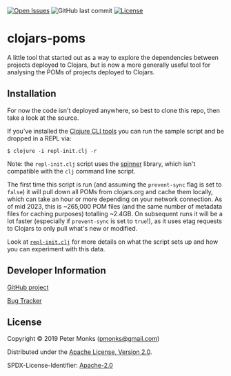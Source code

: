 [![Open Issues](https://img.shields.io/github/issues/pmonks/clojars-poms.svg)](https://github.com/pmonks/clojars-poms/issues)
![GitHub last commit](https://img.shields.io/github/last-commit/pmonks/clojars-poms.svg)
[![License](https://img.shields.io/github/license/pmonks/clojars-poms.svg)](https://github.com/pmonks/clojars-poms/blob/master/LICENSE)
<!-- [![Dependencies Status](https://versions.deps.co/pmonks/clojars-poms/status.svg)](https://versions.deps.co/pmonks/clojars-poms) -->

# clojars-poms

A little tool that started out as a way to explore the dependencies between projects deployed to Clojars, but is now a more generally useful tool for analysing the POMs of projects deployed to Clojars.

## Installation

For now the code isn't deployed anywhere, so best to clone this repo, then take a look at the source.

If you've installed the [Clojure CLI tools](https://clojure.org/guides/getting_started#_clojure_installer_and_cli_tools) you can run the sample script and be dropped in a REPL via:

```shell
$ clojure -i repl-init.clj -r
```

Note: the `repl-init.clj` script uses the [spinner](https://github.com/pmonks/spinner) library, which isn't compatible with the `clj` command line script.

The first time this script is run (and assuming the `prevent-sync` flag is set to `false`) it will pull down all POMs from clojars.org and cache them locally, which can take an hour or more depending on your network connection.  As of mid 2023, this is ~265,000 POM files (and the same number of metadata files for caching purposes) totalling ~2.4GB.  On subsequent runs it will be a lot faster (especially if `prevent-sync` is set to `true`!), as it uses etag requests to Clojars to only pull what's new or modified.

Look at [`repl-init.clj`](https://github.com/pmonks/clojars-poms/blob/master/repl-init.clj) for more details on what the script sets up and how you can experiment with this data.

## Developer Information

[GitHub project](https://github.com/pmonks/clojars-poms)

[Bug Tracker](https://github.com/pmonks/clojars-poms/issues)

## License

Copyright © 2019 Peter Monks (pmonks@gmail.com)

Distributed under the [Apache License, Version 2.0](http://www.apache.org/licenses/LICENSE-2.0).

SPDX-License-Identifier: [Apache-2.0](https://spdx.org/licenses/Apache-2.0)
